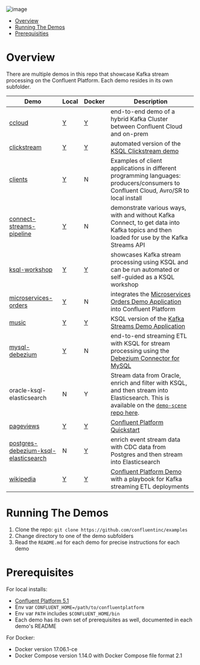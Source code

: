 ![image](images/confluent-logo-300-2.png)

* [Overview](#overview)
* [Running The Demos](#running-the-demos)
* [Prerequisities](#prerequisites)


# Overview

There are multiple demos in this repo that showcase Kafka stream processing on the Confluent Platform.  Each demo resides in its own subfolder.

| Demo                                       | Local | Docker | Description 
| ------------------------------------------ | ----- | ------ | -------------------------------------------------------------------------------- 
| [ccloud](ccloud/README.md)                 |   [Y](ccloud/README.md)   |   [Y](ccloud/README.md)    | end-to-end demo of a hybrid Kafka Cluster between Confluent Cloud and on-prem
| [clickstream](clickstream/README.md)       |   [Y](clickstream/README.md)   |   [Y](https://docs.confluent.io/current/ksql/docs/tutorials/clickstream-docker.html#ksql-clickstream-docker)    | automated version of the [KSQL Clickstream demo](https://docs.confluent.io/current/ksql/docs/tutorials/clickstream-docker.html#ksql-clickstream-docker)
| [clients](clients/README.md)               |   [Y](clients/README.md)   |   N    | Examples of client applications in different programming languages: producers/consumers to Confluent Cloud, Avro/SR to local install
| [connect-streams-pipeline](connect-streams-pipeline/README.md) |   [Y](connect-streams-pipeline/README.md)   |   N    | demonstrate various ways, with and without Kafka Connect, to get data into Kafka topics and then loaded for use by the Kafka Streams API
| [ksql-workshop](ksql-workshop/README.md)   |   [Y](ksql-workshop/README.md)   |   [Y](ksql-workshop/README.md)    | showcases Kafka stream processing using KSQL and can be run automated or self-guided as a KSQL workshop
| [microservices-orders](microservices-orders/README.md) |   [Y](microservices-orders/README.md)   |   N    | integrates the [Microservices Orders Demo Application](https://github.com/confluentinc/kafka-streams-examples/tree/5.1.1-post/src/main/java/io/confluent/examples/streams/microservices) into Confluent Platform
| [music](music/README.md)                   |   [Y](music/README.md)   |   [Y](music/README.md)    | KSQL version of the [Kafka Streams Demo Application](https://docs.confluent.io/current/streams/kafka-streams-examples/docs/index.html)
| [mysql-debezium](mysql-debezium/README.md) |   [Y](mysql-debezium/README.md)   |   N    | end-to-end streaming ETL with KSQL for stream processing using the [Debezium Connector for MySQL](http://debezium.io/docs/connectors/mysql/)
| oracle-ksql-elasticsearch |   N   |   Y    | Stream data from Oracle, enrich and filter with KSQL, and then stream into Elasticsearch. This is available on the [`demo-scene` repo here](https://github.com/confluentinc/demo-scene/blob/master/oracle-ksql-elasticsearch/oracle-ksql-elasticsearch-docker.adoc).
| [pageviews](pageviews/README.md)           |   [Y](pageviews/README.md)   |   [Y](https://docs.confluent.io/current/quickstart/ce-docker-quickstart.html#ce-docker-quickstart)    | [Confluent Platform Quickstart](https://docs.confluent.io/current/quickstart.html)
| [postgres-debezium-ksql-elasticsearch](postgres-debezium-ksql-elasticsearch/README.md) |   N   |   [Y](postgres-debezium-ksql-elasticsearch/README.md)    | enrich event stream data with CDC data from Postgres and then stream into Elasticsearch
| [wikipedia](wikipedia/README.md)           |   [Y](wikipedia/README.md)   |   [Y](https://github.com/confluentinc/cp-demo)    | [Confluent Platform Demo](https://docs.confluent.io/current/tutorials/cp-demo/docs/index.html) with a playbook for Kafka streaming ETL deployments

# Running The Demos

1. Clone the repo: `git clone https://github.com/confluentinc/examples`
2. Change directory to one of the demo subfolders
3. Read the `README.md` for each demo for precise instructions for each demo

# Prerequisites

For local installs:

* [Confluent Platform 5.1](https://www.confluent.io/download/)
* Env var `CONFLUENT_HOME=/path/to/confluentplatform`
* Env var `PATH` includes `$CONFLUENT_HOME/bin`
* Each demo has its own set of prerequisites as well, documented in each demo's README

For Docker:

* Docker version 17.06.1-ce
* Docker Compose version 1.14.0 with Docker Compose file format 2.1
